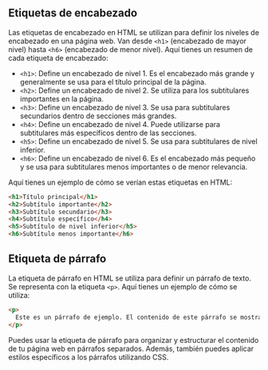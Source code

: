 ## Etiquetas de encabezado

Las etiquetas de encabezado en HTML se utilizan para definir los niveles de encabezado en una página web. Van desde `<h1>` (encabezado de mayor nivel) hasta `<h6>` (encabezado de menor nivel). Aquí tienes un resumen de cada etiqueta de encabezado:

- `<h1>`: Define un encabezado de nivel 1. Es el encabezado más grande y generalmente se usa para el título principal de la página.
- `<h2>`: Define un encabezado de nivel 2. Se utiliza para los subtitulares importantes en la página.
- `<h3>`: Define un encabezado de nivel 3. Se usa para subtitulares secundarios dentro de secciones más grandes.
- `<h4>`: Define un encabezado de nivel 4. Puede utilizarse para subtitulares más específicos dentro de las secciones.
- `<h5>`: Define un encabezado de nivel 5. Se usa para subtitulares de nivel inferior.
- `<h6>`: Define un encabezado de nivel 6. Es el encabezado más pequeño y se usa para subtitulares menos importantes o de menor relevancia.

Aquí tienes un ejemplo de cómo se verían estas etiquetas en HTML:

```html
<h1>Título principal</h1>
<h2>Subtítulo importante</h2>
<h3>Subtítulo secundario</h3>
<h4>Subtítulo específico</h4>
<h5>Subtítulo de nivel inferior</h5>
<h6>Subtítulo menos importante</h6>
```

## Etiqueta de párrafo

La etiqueta de párrafo en HTML se utiliza para definir un párrafo de texto. Se representa con la etiqueta `<p>`. Aquí tienes un ejemplo de cómo se utiliza:

```html
<p>
  Este es un párrafo de ejemplo. El contenido de este párrafo se mostrará como un bloque de texto en el navegador web.
</p>
```

Puedes usar la etiqueta de párrafo para organizar y estructurar el contenido de tu página web en párrafos separados. Además, también puedes aplicar estilos específicos a los párrafos utilizando CSS.
